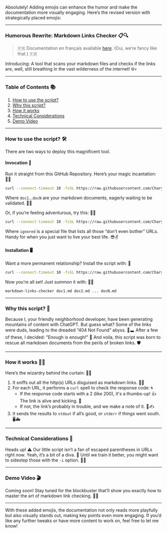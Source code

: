 Absolutely! Adding emojis can enhance the humor and make the documentation more visually engaging. Here’s the revised version with strategically placed emojis:

---

### **Humorous Rewrite: Markdown Links Checker** 📋🔍

> :fr: Documentation en français available [here](/docs/README.fr.md). (Oui, we’re fancy like that.) 🇫🇷

Introducing: A tool that scans your markdown files and checks if the links are, well, still breathing in the vast wilderness of the internet! 🌐💀

---

### **Table of Contents** 📚

1. [How to use the script?](#how-to-use-the-script-)
2. [Why this script?](#why-this-script-)
3. [How it works](#how-it-works)
4. [Technical Considerations](#technical-considerations)
5. [Demo Video](#demo-video)

---

### **How to use the script?** 🛠️

There are two ways to deploy this magnificent tool.

#### **Invocation** 🚀

Run it straight from this GitHub Repository. Here’s your magic incantation: 🧙‍♂️

```bash
curl --connect-timeout 10 -fsSL https://raw.githubusercontent.com/Charystag/markdown_links_checker/master/check_links.sh | bash -s -- doc1.md doc2.md ... docN.md
```

Where `doc1`...`docN` are your markdown documents, eagerly waiting to be validated. 📄✨

Or, if you’re feeling adventurous, try this: 🏴‍☠️

```bash
curl --connect-timeout 10 -fsSL https://raw.githubusercontent.com/Charystag/markdown_links_checker/master/check_links.sh | bash -s -- -i ignored doc1.md doc2.md ... docN.md
```

Where `ignored` is a special file that lists all those “don’t even bother” URLs. Handy for when you just want to live your best life. 😎✌️

#### **Installation** 🖥️

Want a more permanent relationship? Install the script with: 💍

```bash
curl --connect-timeout 10 -fsSL https://raw.githubusercontent.com/Charystag/markdown_links_checker/master/assets/install.sh | bash -s -- $SHELL
```

Now you’re all set! Just summon it with: 🧞‍♂️

```bash
markdown-links-checker doc1.md doc2.md ... docN.md
```

---

### **Why this script?** 🤔

Because I, your friendly neighborhood developer, have been generating mountains of content with ChatGPT. But guess what? Some of the links were duds, leading to the dreaded “404 Not Found” abyss. 🚧🕳️ After a few of these, I decided: "Enough is enough!" 💪 And voila, this script was born to rescue all markdown documents from the perils of broken links. 🛡️

---

### **How it works** 🕵️‍♂️

Here’s the wizardry behind the curtain: 🎩✨

1. It sniffs out all the http(s) URLs disguised as markdown links. 👃🔗
2. For each URL, it performs a `curl` spell to check the response code: 🌀
   - If the response code starts with a 2 (like 200), it's a thumbs-up! 👍 The link is alive and kicking. 💃
   - If not, the link’s probably in trouble, and we make a note of it. 🚨✍️
3. It sends the results to `stdout` if all’s good, or `stderr` if things went south. 🖥️🚑

---

### **Technical Considerations** 🧠

Heads up! ⚠️ Our little script isn’t a fan of escaped parentheses in URLs right now. Yeah, it’s a bit of a diva. 👑 Until we train it better, you might want to sidestep those with the `-i` option. 🚶‍♂️

---

### **Demo Video** 🎬

Coming soon! Stay tuned for the blockbuster that’ll show you exactly how to master the art of markdown link checking. 🍿🎥

---

With these added emojis, the documentation not only reads more playfully but also visually stands out, making key points even more engaging. If you’d like any further tweaks or have more content to work on, feel free to let me know!
